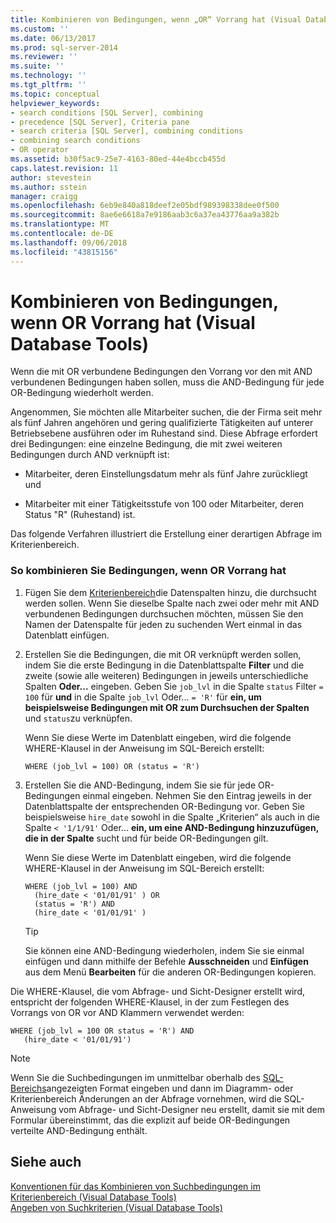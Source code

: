 ```yaml
---
title: Kombinieren von Bedingungen, wenn „OR“ Vorrang hat (Visual Database Tools) | Microsoft-Dokumentation
ms.custom: ''
ms.date: 06/13/2017
ms.prod: sql-server-2014
ms.reviewer: ''
ms.suite: ''
ms.technology: ''
ms.tgt_pltfrm: ''
ms.topic: conceptual
helpviewer_keywords:
- search conditions [SQL Server], combining
- precedence [SQL Server], Criteria pane
- search criteria [SQL Server], combining conditions
- combining search conditions
- OR operator
ms.assetid: b30f5ac9-25e7-4163-80ed-44e4bccb455d
caps.latest.revision: 11
author: stevestein
ms.author: sstein
manager: craigg
ms.openlocfilehash: 6eb9e840a818deef2e05bdf989398338dee0f500
ms.sourcegitcommit: 8ae6e6618a7e9186aab3c6a37ea43776aa9a382b
ms.translationtype: MT
ms.contentlocale: de-DE
ms.lasthandoff: 09/06/2018
ms.locfileid: "43815156"
---
```

# <a name="combine-conditions-when-or-has-precedence-visual-database-tools"></a>Kombinieren von Bedingungen, wenn OR Vorrang hat (Visual Database Tools)
  Wenn die mit OR verbundene Bedingungen den Vorrang vor den mit AND verbundenen Bedingungen haben sollen, muss die AND-Bedingung für jede OR-Bedingung wiederholt werden.  
  
 Angenommen, Sie möchten alle Mitarbeiter suchen, die der Firma seit mehr als fünf Jahren angehören und gering qualifizierte Tätigkeiten auf unterer Betriebsebene ausführen oder im Ruhestand sind. Diese Abfrage erfordert drei Bedingungen: eine einzelne Bedingung, die mit zwei weiteren Bedingungen durch AND verknüpft ist:  
  
-   Mitarbeiter, deren Einstellungsdatum mehr als fünf Jahre zurückliegt und  
  
-   Mitarbeiter mit einer Tätigkeitsstufe von 100 oder Mitarbeiter, deren Status "R" (Ruhestand) ist.  
  
 Das folgende Verfahren illustriert die Erstellung einer derartigen Abfrage im Kriterienbereich.  
  
### <a name="to-combine-conditions-when-or-has-precedence"></a>So kombinieren Sie Bedingungen, wenn OR Vorrang hat  
  
1.  Fügen Sie dem [Kriterienbereich](visual-database-tools.md)die Datenspalten hinzu, die durchsucht werden sollen. Wenn Sie dieselbe Spalte nach zwei oder mehr mit AND verbundenen Bedingungen durchsuchen möchten, müssen Sie den Namen der Datenspalte für jeden zu suchenden Wert einmal in das Datenblatt einfügen.  
  
2.  Erstellen Sie die Bedingungen, die mit OR verknüpft werden sollen, indem Sie die erste Bedingung in die Datenblattspalte **Filter** und die zweite (sowie alle weiteren) Bedingungen in jeweils unterschiedliche Spalten **Oder...** eingeben. Geben Sie `job_lvl` in die Spalte `status` Filter `= 100` für **und** in die Spalte `job_lvl` Oder... `= 'R'` für **ein, um beispielsweise Bedingungen mit OR zum Durchsuchen der Spalten** und `status`zu verknüpfen.  
  
     Wenn Sie diese Werte im Datenblatt eingeben, wird die folgende WHERE-Klausel in der Anweisung im SQL-Bereich erstellt:  
  
    ```  
    WHERE (job_lvl = 100) OR (status = 'R')  
    ```  
  
3.  Erstellen Sie die AND-Bedingung, indem Sie sie für jede OR-Bedingungen einmal eingeben. Nehmen Sie den Eintrag jeweils in der Datenblattspalte der entsprechenden OR-Bedingung vor. Geben Sie beispielsweise `hire_date` sowohl in die Spalte „Kriterien“ als auch in die Spalte `< '1/1/91'` Oder... **ein, um eine AND-Bedingung hinzuzufügen, die in der Spalte** sucht und für beide OR-Bedingungen gilt.  
  
     Wenn Sie diese Werte im Datenblatt eingeben, wird die folgende WHERE-Klausel in der Anweisung im SQL-Bereich erstellt:  
  
    ```  
    WHERE (job_lvl = 100) AND   
      (hire_date < '01/01/91' ) OR  
      (status = 'R') AND   
      (hire_date < '01/01/91' )  
    ```  
  
    > [!TIP]  
    >  Sie können eine AND-Bedingung wiederholen, indem Sie sie einmal einfügen und dann mithilfe der Befehle **Ausschneiden** und **Einfügen** aus dem Menü **Bearbeiten** für die anderen OR-Bedingungen kopieren.  
  
 Die WHERE-Klausel, die vom Abfrage- und Sicht-Designer erstellt wird, entspricht der folgenden WHERE-Klausel, in der zum Festlegen des Vorrangs von OR vor AND Klammern verwendet werden:  
  
```  
WHERE (job_lvl = 100 OR status = 'R') AND  
   (hire_date < '01/01/91')  
```  
  
> [!NOTE]  
>  Wenn Sie die Suchbedingungen im unmittelbar oberhalb des [SQL-Bereichs](sql-pane-visual-database-tools.md)angezeigten Format eingeben und dann im Diagramm- oder Kriterienbereich Änderungen an der Abfrage vornehmen, wird die SQL-Anweisung vom Abfrage- und Sicht-Designer neu erstellt, damit sie mit dem Formular übereinstimmt, das die explizit auf beide OR-Bedingungen verteilte AND-Bedingung enthält.  
  
## <a name="see-also"></a>Siehe auch  
 [Konventionen für das Kombinieren von Suchbedingungen im Kriterienbereich &#40;Visual Database Tools&#41;](conventions-combine-search-conditions-in-criteria-pane-visual-db-tools.md)   
 [Angeben von Suchkriterien &#40;Visual Database Tools&#41;](specify-search-criteria-visual-database-tools.md)  
  
  
